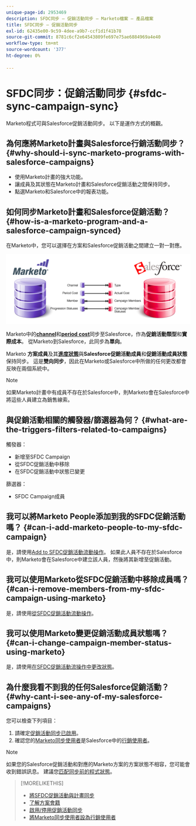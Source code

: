 ```yaml
---
unique-page-id: 2953469
description: SFDC同步 — 促銷活動同步 — Marketo檔案 — 產品檔案
title: SFDC同步 — 促銷活動同步
exl-id: 62435e00-9c59-4dee-a9b7-ccf1d1f41b78
source-git-commit: 8781c6cf2e64543809fe697e75ae6884969a4e40
workflow-type: tm+mt
source-wordcount: '377'
ht-degree: 0%

---
```


# SFDC同步：促銷活動同步 {#sfdc-sync-campaign-sync}

Marketo程式可與Salesforce促銷活動同步。 以下是運作方式的概觀。

## 為何應將Marketo計畫與Salesforce行銷活動同步？ {#why-should-i-sync-marketo-programs-with-salesforce-campaigns}

* 使用Marketo計畫的強大功能。
* 讓成員及其狀態在Marketo計畫和Salesforce促銷活動之間保持同步。
* 點選Marketo和Salesforce中的報表功能。

## 如何同步Marketo計畫和Salesforce促銷活動？ {#how-is-a-marketo-program-and-a-salesforce-campaign-synced}

在Marketo中，您可以選擇在方案和Salesforce促銷活動之間建立一對一對應。

![](assets/image2015-7-8-9-3a43-3a8.png)

Marketo中的&#x200B;**[channel](/help/marketo/product-docs/administration/tags/create-a-program-channel.md)**&#x200B;和&#x200B;**[period cost](/help/marketo/product-docs/core-marketo-concepts/programs/working-with-programs/understanding-period-costs.md)**&#x200B;同步至Salesforce，作為&#x200B;**促銷活動類型**&#x200B;和&#x200B;**實際成本**。 從Marketo到Salesforce，此同步為&#x200B;**單向**。

Marketo **方案成員**&#x200B;及其&#x200B;**[進度狀態](/help/marketo/product-docs/core-marketo-concepts/programs/creating-programs/understanding-program-membership.md)**&#x200B;與&#x200B;**Salesforce促銷活動成員**&#x200B;和&#x200B;**促銷活動成員狀態**&#x200B;保持同步。 這是&#x200B;**雙向同步**，因此在Marketo或Salesforce中所做的任何更改都會反映在兩個系統中。

>[!NOTE]
>
>如果Marketo計畫中有成員不存在於Salesforce中，則Marketo會在Salesforce中將這些人員建立為銷售線索。

## 與促銷活動相關的觸發器/篩選器為何？ {#what-are-the-triggers-filters-related-to-campaigns}

觸發器：

* 新增至SFDC Campaign
* 從SFDC促銷活動中移除
* 在SFDC促銷活動中狀態已變更

篩選器：

* SFDC Campaign成員

## 我可以將Marketo People添加到我的SFDC促銷活動嗎？ {#can-i-add-marketo-people-to-my-sfdc-campaign}

是，請使用[Add to SFDC促銷活動流動操作](/help/marketo/product-docs/core-marketo-concepts/smart-campaigns/salesforce-flow-actions/add-to-sfdc-campaign.md)。 如果此人員不存在於Salesforce中，則Marketo會在Salesforce中建立該人員，然後將其新增至促銷活動。

## 我可以使用Marketo從SFDC促銷活動中移除成員嗎？ {#can-i-remove-members-from-my-sfdc-campaign-using-marketo}

是，請使用[從SFDC促銷活動流動操作](/help/marketo/product-docs/core-marketo-concepts/smart-campaigns/salesforce-flow-actions/remove-from-sfdc-campaign.md)。

## 我可以使用Marketo變更促銷活動成員狀態嗎？ {#can-i-change-campaign-member-status-using-marketo}

是，請使用[在SFDC促銷活動流操作中更改狀態](/help/marketo/product-docs/core-marketo-concepts/smart-campaigns/salesforce-flow-actions/change-status-in-sfdc-campaign.md)。

## 為什麼我看不到我的任何Salesforce促銷活動？ {#why-cant-i-see-any-of-my-salesforce-campaigns}

您可以檢查下列項目：

1. 請確定[促銷活動同步已啟用](/help/marketo/product-docs/crm-sync/salesforce-sync/setup/optional-steps/enable-disable-campaign-sync.md)。
1. 確認您的[Marketo同步使用者](/help/marketo/product-docs/crm-sync/salesforce-sync/setup/enterprise-unlimited-edition/step-2-of-3-create-a-salesforce-user-for-marketo-enterprise-unlimited.md)是Salesforce中的[行銷使用者](/help/marketo/product-docs/crm-sync/salesforce-sync/setup/optional-steps/enable-disable-campaign-sync/make-marketo-sync-user-a-marketing-user.md)。

>[!NOTE]
>
>如果您的Salesforce促銷活動和對應的Marketo方案的方案狀態不相容，您可能會收到錯誤訊息。 建議您[匹配同步前的程式狀態](/help/marketo/product-docs/crm-sync/salesforce-sync/sfdc-sync-details/how-to-match-program-statuses-and-salesforce-campaign-statuses-prior-to-sync.md)。

>[!MORELIKETHIS]
>
>* [將SFDC促銷活動與計畫同步](/help/marketo/product-docs/core-marketo-concepts/programs/working-with-programs/sync-an-sfdc-campaign-with-a-program.md)
>* [了解方案會籍](/help/marketo/product-docs/core-marketo-concepts/programs/creating-programs/understanding-program-membership.md)
>* [啟用/停用促銷活動同步](/help/marketo/product-docs/crm-sync/salesforce-sync/setup/optional-steps/enable-disable-campaign-sync.md)
>* [將Marketo同步使用者設為行銷使用者](/help/marketo/product-docs/crm-sync/salesforce-sync/setup/optional-steps/enable-disable-campaign-sync/make-marketo-sync-user-a-marketing-user.md)

